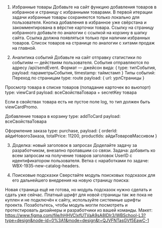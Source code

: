 1. Избранные товары
Добавьте на сайт функцию добавления товаров в избранное и страницу с избранными товарами. В первой итерации задачи избранные товары сохраняются только локально для пользователя.
Кнопка добавления в избранное уже свёрстана и закомментирована в вёрстке карточки товара. 
Ссылку на страницу избранного добавьте по аналогии с ссылкой на корзину в шапку сайта. Ссылка должна появляться только при наличии избранных товаров.
Список товаров на странице по аналогии с хитами продаж на главной.

2. Аналитика событий
Добавьте на сайт отправку статистики по событиям — действиям пользователя.
События отправляются по адресу /api/sendEvent. Формат — джейсон вида:
{ 
	type: типСобытия, 
	payload: параметрыСобытия, 
	timestamp: таймстамп
}
Типы событий:
Переход по страницам
type: route
payload: { url: урлСтраницы }


Просмотр товара в списке товаров (попадание карточек во вьюпорт)
type: viewCard
payload: всеСвойстваТовара + secretKey товара

Если в свойствах товара есть не пустое поле log, то тип должен быть viewCardPromo.


Добавление товара в корзину
type: addToCard
payload: всеСвойстваТовара


Оформление заказа
type: purchase, 
payload: { 
	orderId: айдиНовогоЗаказа, 
	totalPrice: 11200, 
	productIds: айдиТоваровМассивом 
}

3. Доделка: новый заголовок в запросах
Доделайте задачу за разработчиком, внезапно пропавшим со связи.
Задача: добавить ко всем запросам на получение товаров заголовок UserID с идентификатором пользователя. 
Ветка с наработками по задаче: WBX-1935-new-catalog-headers.

4. Поисковые подсказки
Сверстайте модуль поисковых подсказок для его дальнейшего внедрения на новую страницу поиска:
 
Новая страница ещё не готова, но модуль подсказок нужно сделать и сдать уже сейчас. Платный шрифт для новой страницы так же пока не куплен и не подключён к сайту, используйте системные шрифты проекта. Позаботьтесь, чтобы модуль могли посмотреть и протестировать дизайнеры и разработчики из вашей команды.
Макет: https://www.figma.com/file/hHHVClxfUTVaA9sA8IDIr3/WBSchool-L3?type=design&node-id=0%3A1&mode=design&t=QJVFNTasGVf5EawC-1 
